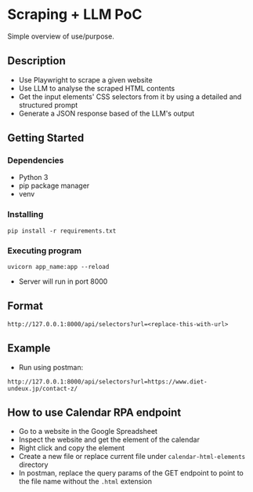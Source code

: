 # Scraping + LLM PoC

Simple overview of use/purpose.

## Description

- Use Playwright to scrape a given website
- Use LLM to analyse the scraped HTML contents
- Get the input elements' CSS selectors from it by using a detailed and structured prompt
- Generate a JSON response based of the LLM's output

## Getting Started

### Dependencies

* Python 3
* pip package manager
* venv

### Installing

```
pip install -r requirements.txt
```

### Executing program

```
uvicorn app_name:app --reload
```
* Server will run in port 8000

## Format

```
http://127.0.0.1:8000/api/selectors?url=<replace-this-with-url>
```


## Example
* Run using postman:

```
http://127.0.0.1:8000/api/selectors?url=https://www.diet-undeux.jp/contact-z/
```

## How to use Calendar RPA endpoint
- Go to a website in the Google Spreadsheet
- Inspect the website and get the element of the calendar
- Right click and copy the element
- Create a new file or replace current file under `calendar-html-elements` directory
- In postman, replace the query params of the GET endpoint to point to the file name without the `.html` extension